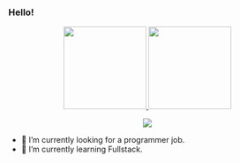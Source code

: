 ### Hello! 

<div align="center">
  <a href="https://github.com/joaorainier">
  <img height="150em" src="https://github-readme-stats.vercel.app/api?username=joaorainier&show_icons=true&theme=yeblu&include_all_commits=true&count_private=true"/>
  <img height="150em" src="https://github-readme-stats.vercel.app/api/top-langs/?username=joaorainier&layout=compact&langs_count=7&theme=yeblu"/>
</div>

<p align="center">
  <a href="https://skillicons.dev">
    <img src="https://skillicons.dev/icons?i=windows,photoshop,python,html,css,js,react,typescript,nodejs,mysql,mongodb,git,github, &theme=dark" />
  </a>
</p>

- 🔭 I’m currently looking for a programmer job. 
- 🌱 I’m currently learning Fullstack.
<!--




-->
